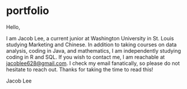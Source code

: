 # portfolio

Hello,

I am Jacob Lee, a current junior at Washington University in St. Louis studying Marketing and Chinese. In addition to taking courses on data analysis, coding in Java, and mathematics, I am independently studying coding in R and SQL. If you wish to contact me, I am reachable at jacoblee628@gmail.com. I check my email fanatically, so please do not hesitate to reach out. Thanks for taking the time to read this!

Jacob Lee
